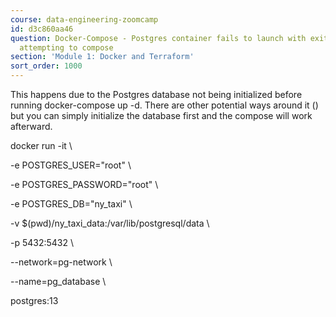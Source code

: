 ```yaml
---
course: data-engineering-zoomcamp
id: d3c860aa46
question: Docker-Compose - Postgres container fails to launch with exit code (1) when
  attempting to compose
section: 'Module 1: Docker and Terraform'
sort_order: 1000
---
```


This happens due to the Postgres database not being initialized before running docker-compose up -d. There are other potential ways around it () but you can simply initialize the database first and the compose will work afterward.

docker run -it \

-e POSTGRES_USER="root" \

-e POSTGRES_PASSWORD="root" \

-e POSTGRES_DB="ny_taxi" \

-v $(pwd)/ny_taxi_data:/var/lib/postgresql/data \

-p 5432:5432 \

--network=pg-network \

--name=pg_database \

postgres:13

